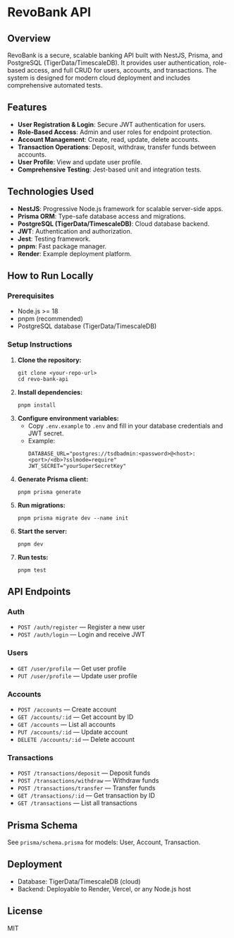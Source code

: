 # RevoBank API

## Overview

RevoBank is a secure, scalable banking API built with NestJS, Prisma, and PostgreSQL (TigerData/TimescaleDB). It provides user authentication, role-based access, and full CRUD for users, accounts, and transactions. The system is designed for modern cloud deployment and includes comprehensive automated tests.

## Features

- **User Registration & Login**: Secure JWT authentication for users.
- **Role-Based Access**: Admin and user roles for endpoint protection.
- **Account Management**: Create, read, update, delete accounts.
- **Transaction Operations**: Deposit, withdraw, transfer funds between accounts.
- **User Profile**: View and update user profile.
- **Comprehensive Testing**: Jest-based unit and integration tests.

## Technologies Used

- **NestJS**: Progressive Node.js framework for scalable server-side apps.
- **Prisma ORM**: Type-safe database access and migrations.
- **PostgreSQL (TigerData/TimescaleDB)**: Cloud database backend.
- **JWT**: Authentication and authorization.
- **Jest**: Testing framework.
- **pnpm**: Fast package manager.
- **Render**: Example deployment platform.

## How to Run Locally

### Prerequisites

- Node.js >= 18
- pnpm (recommended)
- PostgreSQL database (TigerData/TimescaleDB)

### Setup Instructions

1. **Clone the repository:**
   ```
   git clone <your-repo-url>
   cd revo-bank-api
   ```
2. **Install dependencies:**
   ```
   pnpm install
   ```
3. **Configure environment variables:**
   - Copy `.env.example` to `.env` and fill in your database credentials and JWT secret.
   - Example:
     ```
     DATABASE_URL="postgres://tsdbadmin:<password>@<host>:<port>/<db>?sslmode=require"
     JWT_SECRET="yourSuperSecretKey"
     ```
4. **Generate Prisma client:**
   ```
   pnpm prisma generate
   ```
5. **Run migrations:**
   ```
   pnpm prisma migrate dev --name init
   ```
6. **Start the server:**
   ```
   pnpm dev
   ```
7. **Run tests:**
   ```
   pnpm test
   ```

## API Endpoints

### Auth

- `POST /auth/register` — Register a new user
- `POST /auth/login` — Login and receive JWT

### Users

- `GET /user/profile` — Get user profile
- `PUT /user/profile` — Update user profile

### Accounts

- `POST /accounts` — Create account
- `GET /accounts/:id` — Get account by ID
- `GET /accounts` — List all accounts
- `PUT /accounts/:id` — Update account
- `DELETE /accounts/:id` — Delete account

### Transactions

- `POST /transactions/deposit` — Deposit funds
- `POST /transactions/withdraw` — Withdraw funds
- `POST /transactions/transfer` — Transfer funds
- `GET /transactions/:id` — Get transaction by ID
- `GET /transactions` — List all transactions

## Prisma Schema

See `prisma/schema.prisma` for models: User, Account, Transaction.

## Deployment

- Database: TigerData/TimescaleDB (cloud)
- Backend: Deployable to Render, Vercel, or any Node.js host

## License

MIT
